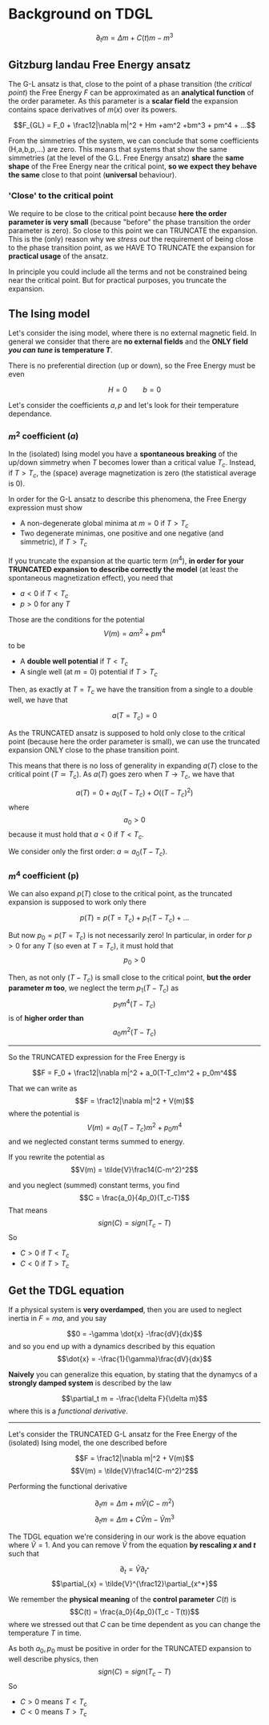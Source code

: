 # Background on TDGL
$$\partial_t m = \Delta m + C(t)m-m^3$$

## Gitzburg landau Free Energy ansatz
The G-L ansatz is that, close to the point of a phase transition (the _critical point_) the Free Energy $F$ can be approximated as an **analytical function** of the order parameter.
As this parameter is a **scalar field** the expansion contains space derivatives of $m(x)$ over its powers.

$$F_{GL} = F_0 + \frac12|\nabla m|^2 + Hm +am^2 +bm^3 + pm^4 + ...$$

From the simmetries of the system, we can conclude that some coefficients (H,a,b,p,...) are zero.
This means that systems that show the same simmetries (at the level of the G.L. Free Energy ansatz) **share** the **same shape** of the Free Energy near the critical point, **so we expect they behave the same** close to that point (**universal** behaviour).

### 'Close' to the critical point
We require to be close to the critical point because **here the order parameter is very small** (because "before" the phase transition the order parameter is zero).
So close to this point we can TRUNCATE the expansion.
This is the (only) reason why we _stress out_ the requirement of being close to the phase transition point, as we HAVE TO TRUNCATE the expansion for **practical usage** of the ansatz.

In principle you could include all the terms and not be constrained being near the critical point. But for practical purposes, you truncate the expansion.

## The Ising model
Let's consider the ising model, where there is no external magnetic field.
In general we consider that there are **no external fields** and the **ONLY field _you can tune_ is temperature $T$**.

There is no preferential direction (up or down), so the Free Energy must be even

$$H=0\qquad b=0$$

Let's consider the coefficients $a, p$ and let's look for their temperature dependance.

### $m^2$ coefficient ($a$)
In the (isolated) Ising model you have a **spontaneous breaking** of the up/down simmetry when $T$ becomes lower than a critical value $T_c$.
Instead, if $T>T_c$, the (space) average magnetization is zero (the statistical average is 0).

In order for the G-L ansatz to describe this phenomena, the Free Energy expression must show
- A non-degenerate global minima at $m=0$ if $T>T_c$
- Two degenerate minimas, one positive and one negative (and simmetric), if $T>T_c$

If you truncate the expansion at the quartic term ($m^4$), **in order for your TRUNCATED expansion to describe correctly the model** (at least the spontaneous magnetization effect), you need that

- $a < 0$ if $T < T_c$
- $p > 0$ for any $T$

Those are the conditions for the potential
$$V(m) = am^2 + pm^4$$
to be
- A **double well potential** if $T<T_c$
- A single well (at $m=0$) potential if $T>T_c$

Then, as exactly at $T=T_c$ we have the transition from a single to a double well, we have that

$$a(T=T_c) = 0$$

As the TRUNCATED ansatz is supposed to hold only close to the critical point (because here the order parameter is small), we can use the truncated expansion ONLY close to the phase transition point.

This means that there is no loss of generality in expanding $a(T)$ close to the critical point ($T\simeq T_c$).
As $a(T)$ goes zero when $T\rightarrow T_c$, we have that

$$a(T) = 0 + a_0(T-T_c) + O((T-T_c)^2)$$
where 
$$a_0 > 0$$
because it must hold that $a<0$ if $T<T_c$. 


We consider only the first order: $a\simeq a_0(T-T_c)$.

### $m^4$ coefficient (p)
We can also expand $p(T)$ close to the critical point, as the truncated expansion is supposed to work only there

$$p(T) = p(T=T_c) + p_1(T-T_c) + ...$$

But now $p_0 = p(T=T_c)$ is not necessarily zero!
In particular, in order for $p>0$ for any $T$ (so even at $T=T_c$), it must hold that
$$p_0 > 0$$

Then, as not only $(T-T_c)$ is small close to the critical point, **but the order parameter $m$ too**, we neglect the term $p_1(T-T_c)$ as 
$$p_1m^4(T-T_c)$$
is of **higher order than**
$$a_0m^2(T-T_c)$$

-----------
So the TRUNCATED expression for the Free Energy is

$$F = F_0 + \frac12|\nabla m|^2 + a_0(T-T_c)m^2 + p_0m^4$$

That we can write as
$$F = \frac12|\nabla m|^2 + V(m)$$
where the potential is
$$V(m) = a_0(T-T_c)m^2 + p_0m^4$$
and we neglected constant terms summed to energy.

If you rewrite the potential as
$$V(m) = \tilde{V}\frac14(C-m^2)^2$$

and you neglect (summed) constant terms, you find
$$C = \frac{a_0}{4p_0}(T_c-T)$$
That means
$$sign(C) = sign(T_c-T)$$
So
- $C > 0$ if $T < T_c$
- $C < 0$ if $T > T_c$

## Get the TDGL equation
If a physical system is **very overdamped**, then you are used to neglect inertia in $F=ma$, and you say

$$0 = -\gamma \dot{x} -\frac{dV}{dx}$$
and so you end up with a dynamics described by this equation
$$\dot{x} = -\frac{1}{\gamma}\frac{dV}{dx}$$

**Naively** you can generalize this equation, by stating that the dynamycs of a **strongly damped system** is described by the law

$$\partial_t m = -\frac{\delta F}{\delta m}$$
where this is a _functional derivative_.

-----------------

Let's consider the TRUNCATED G-L ansatz for the Free Energy of the (isolated) Ising model, the one described before

$$F = \frac12|\nabla m|^2 + V(m)$$
$$V(m) = \tilde{V}\frac14(C-m^2)^2$$

Performing the functional derivative

$$\partial_t m = \Delta m + m\tilde{V}(C-m^2)$$
$$\partial_t m = \Delta m +C\tilde{V}m - \tilde{V}m^3$$

The TDGL equation we're considering in our work is the above equation where $\tilde{V} = 1$.
And you can remove $\tilde{V}$ from the equation **by rescaling $x$ and $t$** such that

$$\partial_{t} = \tilde{V}\partial_{t^*}$$
$$\partial_{x} = \tilde{V}^{\frac12}\partial_{x^*}$$

We remember the **physical meaning** of the **control parameter** $C(t)$ is
$$C(t) = \frac{a_0}{4p_0}(T_c - T(t))$$
where we stressed out that $C$ can be time dependent as you can change the temperature $T$ in time.

As both $a_0, p_0$ must be positive in order for the TRUNCATED expansion to well describe physics, then
$$sign(C) = sign(T_c-T)$$
So
- $C > 0$ means $T < T_c$
- $C < 0$ means $T > T_c$
